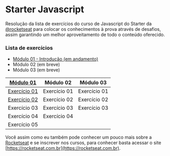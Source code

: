 # Starter Javascript
Resolução da lista de exercícios do curso de Javascript do Starter da [@rocketseat](https://github.com/rocketseat) para colocar os conhecimentos à prova através de desafios, assim garantindo um melhor aproveitamento de todo o conteúdo oferecido.

### Lista de exercícios
- [Módulo 01 - Introdução (em andamento)](https://github.com/marianaviana/starter-javascript/blob/master/Introdu%C3%A7%C3%A3o/exerciciosIntroducao.pdf)
- Módulo 02 (em breve)
- Módulo 03 (em breve)

[Módulo 01](https://github.com/marianaviana/starter-javascript/blob/master/Introdu%C3%A7%C3%A3o/exerciciosIntroducao.pdf)    | Módulo 02    | Módulo 03
------------ | ------------ | ------------
[Exercício 01](https://github.com/marianaviana/starter-javascript/blob/master/Introdu%C3%A7%C3%A3o/01.js) | Exercício 01 | Exercício 01
[Exercício 02](https://github.com/marianaviana/starter-javascript/blob/master/Introdu%C3%A7%C3%A3o/02.js) | Exercício 02 | Exercício 02
Exercício 03 | Exercício 03 | Exercício 03
Exercício 04 | Exercício 04	|
Exercício 05 |

Você assim como eu também pode conhecer um pouco mais sobre a [Rocketseat](https://rocketseat.com.br) e se inscrever nos cursos, para conhecer basta acessar o site [https://rocketseat.com.br](https://rocketseat.com.br).